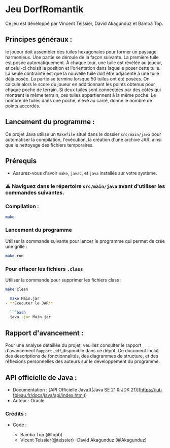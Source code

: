 # Jeu DorfRomantik 

Ce jeu est développé par Vincent Teissier, David Akagunduz et Bamba Top.

## Principes généraux :

le joueur doit assembler des tuiles hexagonales pour former un paysage harmonieux.
Une partie se déroule de la façon suivante. La première tuile est posée automatiquement. À chaque tour, une tuile est révélée au joueur, et celui-ci choisit la position et l'orientation dans laquelle poser cette tuile. La seule contrainte est que la nouvelle tuile doit être adjacente à une tuile déjà posée.
La partie se termine lorsque 50 tuiles ont été posées. On calcule alors le score du joueur en additionnant les points obtenus pour chaque poche de terrain. Si deux tuiles sont connectées par des côtés qui montrent le même terrain, ces tuiles appartiennent à la même poche. Le nombre de tuiles dans une poche, élévé au carré, donne le nombre de points accordés.

## Lancement du programme :

Ce projet Java utilise un `Makefile` situé dans le dossier `src/main/java` pour automatiser la compilation, l'exécution, la création d'une archive JAR, ainsi que le nettoyage des fichiers temporaires.

## Prérequis
- Assurez-vous d'avoir `make`, `javac`, et `java` installés sur votre système.
### ⚠️ **Naviguez dans le répertoire `src/main/java` avant d'utiliser les commandes suivantes.**

### Compilation :

```bash
make
```

### Lancement du programme 

Utiliser la commande suivante pour lancer le programme qui permet de crée une grille :

```bash
make run
```


### Pour effacer les fichiers `.class`

Utiliser la commande pour supprimer les fichiers class :

```bash
make clean
```

```bash
  make Main.jar
- **Executer le JAR**  

  ```bash
  java -jar Main.jar
  ```

  
  ## Rapport d'avancement :
  
  Pour une analyse détaillée du projet, veuillez consulter le rapport d'avancement `Rapport.pdf`,disponible dans ce dépôt. Ce document inclut des descriptions de fonctionnalités, des diagrammes de structure, et des réflexions personnelles des auteurs sur le développement du programme.

  ## API officielle de Java :

- Documentation : [API Officielle Java]((Java SE 21 &amp; JDK 21)](https://iut-fbleau.fr/docs/java/api/index.html))
- Auteur : Oracle

### Crédits :

- Code :
  
  - Bamba Top (@topb)
  - Vicent Teissier(@teissier)
  -David Akagunduz (@Akagunduz)


